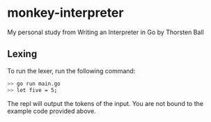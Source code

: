 # monkey-interpreter

My personal study from Writing an Interpreter in Go by Thorsten Ball

## Lexing
To run the lexer, run the following command:
```bash
>> go run main.go
>> let five = 5;
```
The repl will output the tokens of the input. You are not bound to the example code provided above.
